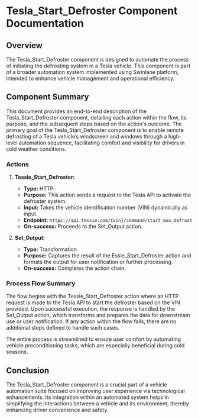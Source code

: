 # Tesla_Start_Defroster Component Documentation

## Overview
The Tesla_Start_Defroster component is designed to automate the process of initiating the defrosting system in a Tesla vehicle. This component is part of a broader automation system implemented using Swinlane platform, intended to enhance vehicle management and operational efficiency.

## Component Summary
This document provides an end-to-end description of the Tesla_Start_Defroster component, detailing each action within the flow, its purpose, and the subsequent steps based on the action's outcome. The primary goal of the Tesla_Start_Defroster component is to enable remote defrosting of a Tesla vehicle’s windscreen and windows through a high-level automation sequence, facilitating comfort and visibility for drivers in cold weather conditions.

### Actions
1. **Tessie_Start_Defroster:**
   - **Type:** HTTP
   - **Purpose:** This action sends a request to the Tesla API to activate the defroster system.
   - **Input:** Takes the vehicle identification number (VIN) dynamically as input.
   - **Endpoint:** `https://api.tessie.com/{vin}/command/start_max_defrost`
   - **On-success:** Proceeds to the Set_Output action.

2. **Set_Output:**
   - **Type:** Transformation
   - **Purpose:** Captures the result of the Essie_Start_Defroster action and formats the output for user notification or further processing.
   - **On-success:** Completes the action chain.

### Process Flow Summary
The flow begins with the Tessie_Start_Defroster action where an HTTP request is made to the Tesla API to start the defroster based on the VIN provided. Upon successful execution, the response is handled by the Set_Output action, which transforms and prepares the data for downstream use or user notification. If any action within the flow fails, there are no additional steps defined to handle such cases.

The entire process is streamlined to ensure user comfort by automating vehicle preconditioning tasks, which are especially beneficial during cold seasons.

## Conclusion
The Tesla_Start_Defroster component is a crucial part of a vehicle automation suite focused on improving user experience via technological enhancements. Its integration within an automated system helps in simplifying the interactions between a vehicle and its environment, thereby enhancing driver convenience and safety.

